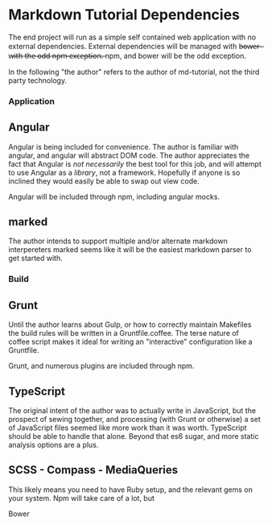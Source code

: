 Markdown Tutorial Dependencies
==============================

The end project will run as a simple self contained web application with no
external dependencies.  External dependencies will be managed with b̶o̶w̶e̶r̶ ̶
w̶i̶t̶h̶  t̶h̶e̶ ̶o̶d̶d̶ ̶n̶p̶m̶ ̶e̶x̶c̶e̶p̶t̶i̶o̶n̶.̶ npm, and bower will be
the odd exception.

In the following "the author" refers to the author of md-tutorial, not the
third party technology.

### Application

## Angular

Angular is being included for convenience.  The author is familiar with
angular, and angular will abstract DOM code.  The author appreciates the fact
that Angular is *not necessarily* the best tool for this job, and will attempt
to use Angular as a *library*, not a framework.  Hopefully if anyone is so 
inclined they would easily be able to swap out view code.

Angular will be included through npm, including angular mocks.


## marked

The author intends to support multiple and/or alternate markdown interpereters
marked seems like it will be the easiest markdown parser to get started
with.


### Build

## Grunt

Until the author learns about Gulp, or how to correctly maintain Makefiles the
build rules will be written in a Gruntfile.coffee.  The terse nature of coffee
script makes it ideal for writing an "interactive" configuration like a
Gruntfile.

Grunt, and numerous plugins are included through npm.

## TypeScript

The original intent of the author was to actually write in JavaScript, but the
prospect of sewing together, and processing (with Grunt or otherwise) a set
of JavaScript files seemed like more work than it was worth.  TypeScript should
be able to handle that alone.  Beyond that es6 sugar, and more static analysis
options are a plus.

## SCSS - Compass - MediaQueries

This likely means you need to have Ruby setup, and the relevant gems on your
system.  Npm will take care of a lot, but

Bower